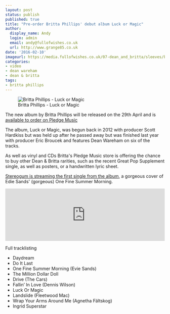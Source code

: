 ```yaml
---
layout: post
status: publish
published: true
title: "Pre-order Britta Phillips' debut album Luck or Magic"
author:
  display_name: Andy
  login: admin
  email: andy@fullofwishes.co.uk
  url: http://www.grange85.co.uk
date: '2016-02-10'
imageurl: https://media.fullofwishes.co.uk/07-dean_and_britta/sleeves/britta-phillips-luck-or-magic.jpg
categories:
- video
- dean wareham
- dean & britta
tags:
- britta phillips
---
```

<figure class="caption aligncenter"><img src="https://media.fullofwishes.co.uk/07-dean_and_britta/sleeves/britta-phillips-luck-or-magic.jpg" alt="Britta Phillips - Luck or Magic" /><figcaption class="caption-text">Britta Phillips - Luck or Magic</figcaption></figure>
<p class="lead">The new album by Britta Phillips will be released on the 29th April and is <a href="http://www.pledgemusic.com/projects/brittaphillips">available to order on Pledge Music</a></p>
<p>The album, Luck or Magic, was begun back in 2012 with producer Scott Hardkiss but was held up after he passed away but was finished last year with producer Eric Broucek and features Dean Wareham on six of the tracks.</p>
<p> As well as vinyl and CDs Britta's Pledge Music store is offering the chance to buy other Dean & Britta rarities, such as the recent Great Pop Supplement single, as well as posters, or a handwritten lyric sheet.</p>
<p><a href="http://www.stereogum.com/1858402/britta-phillips-one-fine-summer-morning-evie-sands-cover-stereogum-premiere/mp3s/">Stereogum is streaming the first single from the album</a>, a gorgeous cover of Edie Sands' (gorgeous) One Fine Summer Morning.</p>
<iframe width="100%" height="166" scrolling="no" frameborder="no" src="https://w.soundcloud.com/player/?url=https%3A//api.soundcloud.com/tracks/246220538&color=ff5500&auto_play=false&hide_related=false&show_comments=true&show_user=true&show_reposts=false"></iframe>
<p>Full tracklisting</p>
<ul><li>Daydream</li>
<li>Do It Last</li>
<li>One Fine Summer Morning (Evie Sands)</li>
<li>The Million Dollar Doll</li>
<li>Drive (The Cars)</li>
<li>Fallin’ In Love (Dennis Wilson)</li>
<li>Luck Or Magic</li>
<li>Landslide (Fleetwood Mac)</li>
<li>Wrap Your Arms Around Me (Agnetha Fältskog)</li>
<li>Ingrid Superstar</li></ul>
